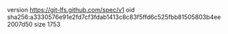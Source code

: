 version https://git-lfs.github.com/spec/v1
oid sha256:a3330576e91e2fd7cf3fdab1413c8c83f5ffd6c525fbb81505803b4ee2007d50
size 1753
